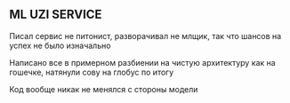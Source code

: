 ## ML UZI SERVICE

Писал сервис не питонист, разворачивал не млщик, так что шансов на успех не было изначально

Написано все в примерном разбиении на чистую архитектуру как на гошечке, натянули сову на глобус по итогу

Код вообще никак не менялся с стороны модели